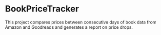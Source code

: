 # BookPriceTracker
This project compares prices between consecutive days of book data from Amazon and Goodreads and generates a report on price drops.
